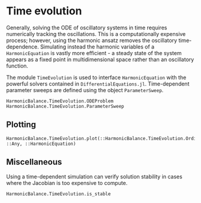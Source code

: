 # Time evolution

Generally, solving the ODE of oscillatory systems in time requires numerically tracking the oscillations. This is a computationally expensive process; however, using the harmonic ansatz removes the oscillatory time-dependence. Simulating instead the harmonic variables of a `HarmonicEquation` is vastly more efficient - a steady state of the system appears as a fixed point in multidimensional space rather than an oscillatory function.

The module `TimeEvolution` is used to interface `HarmonicEquation` with the powerful solvers contained in `DifferentialEquations.jl`. Time-dependent parameter sweeps are  defined using the object `ParameterSweep`.

```@docs
HarmonicBalance.TimeEvolution.ODEProblem
HarmonicBalance.TimeEvolution.ParameterSweep
```

## Plotting

```@docs
HarmonicBalance.TimeEvolution.plot(::HarmonicBalance.TimeEvolution.OrdinaryDiffEq.ODECompositeSolution, ::Any, ::HarmonicEquation)
```

## Miscellaneous
Using a time-dependent simulation can verify solution stability in cases where the Jacobian is too expensive to compute.

```@docs
HarmonicBalance.TimeEvolution.is_stable
```
